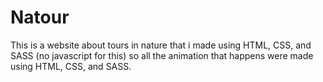 
# Natour

This is a website about tours in nature that i made using HTML, CSS, and SASS (no javascript for this) so all the animation that happens were made using HTML, CSS, and SASS.
